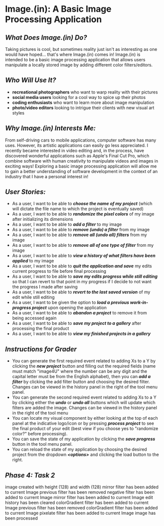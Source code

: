 # Image.(in): A Basic Image Processing Application

## *What Does Image.(in) Do?*

Taking pictures is cool, but sometimes reality
just isn't as interesting as one would have hoped...
that's where Image.(in) comes in! Image.(in) is intended to
be a basic image processing application that allows
users manipulate a locally stored image by adding different
color filters/editors.

## *Who Will Use It?*

- **recreational photographers** who want to warp reality with
  their pictures
- **social media users** looking for a cool way to
  spice up their photos
- **coding enthusiasts** who want to learn more about
  image manipulation
- **photo/video editors** looking to intrigue their
  clients with new visual art styles

## *Why Image.(in) Interests Me:*

From self-driving cars to mobile applications,
computer software has many uses. However,
its artistic applications can easily go less appreciated.
I recently became interested in video editing
and, in the process, have discovered wonderful applications
such as Apple's Final Cut Pro, which combine software with
human creativity to manipulate videos and images
in exciting ways! Exploring a basic image processing
application will allow me to gain a better understanding of
software development in the context of an industry that I have
a personal interest in!

## *User Stories:*

- As a user, I want to be able to ***choose the name of my project*** (which will dictate the file name to which
  the project is eventually saved)
- As a user, I want to be able to ***randomize the pixel colors*** of my image after initializing
  its dimensions
- As a user, I want to be able to ***add a filter*** to my image
- As a user, I want to be able to ***remove (undo) a filter*** from my image
- As a user, I want to be able to ***remove all (undo all) filters*** from my image
- As a user, I want to be able to ***remove all of one type of filter*** from my image
- As a user, I want to be able to ***view a history of what filters have been applied*** to my image
- As a user, I want to be able to ***quit the application and save*** my edits current progress
  to file before final processing
- As a user, I want to be able to ***save my edits progress while still editing*** so that I can revert to
  that point in my progress if I decide to not want the progress I made after saving
- As a user, I want to be able to ***revert to the last saved version*** of my edit while still
  editing
- As a user, I want to be given the option to ***load a previous work-in-progress project***
  upon opening the application
- As a user, I want to be able to ***abandon a project*** to remove it from being accessed again
- As a user, I want to be able to ***save my project to a gallery*** after processing the final product
- As a user, I want to be able to ***view my finished projects in a gallery***

## *Instructions for Grader*

- You can generate the first required event related to adding Xs to a Y by clicking
the ***new project*** button and filling out the required fields (name must match "image4U"
where the number can be any digit and the capital letter must be from the English
alphabet), then you can ***add a filter*** by clicking the add filter button and choosing
the desired filter. Changes can be viewed in the history panel in the right of the tool menu panel.
- You can generate the second required event related to adding Xs to a Y by clicking
either the ***undo*** or ***undo all*** buttons which will update which filters are added the image.
Changes can be viewed in the history panel in the right of the tool menu
- You can locate my visual component by either looking at the top of each panel
at the indicative logo/icon or by pressing ***process project*** to see the final
product of your edit (best view if you choose yes to "randomize color?" before
processing).
- You can save the state of my application by clicking the ***save progress*** button in the
tool menu panel.
- You can reload the state of my application by choosing the desired project
from the dropdown ***\<options>*** and clicking the load button to the right.

## *Phase 4: Task 2*
image created with height (128) and width (128)
mirror filter has been added to current Image
previous filter has been removed
negative filter has been added to current Image
mirror filter has been added to current Image
edit history has been cleared
colorGradient filter has been added to current Image
previous filter has been removed
colorGradient filter has been added to current Image
pixelate filter has been added to current Image
image has been processed